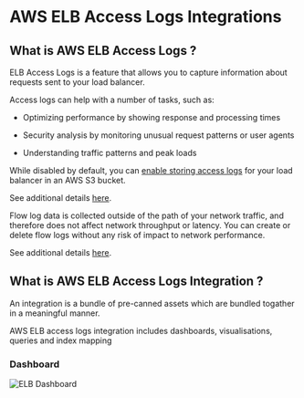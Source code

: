 # AWS ELB Access Logs Integrations

## What is AWS ELB Access Logs ?

ELB Access Logs is a feature that allows you to capture information about requests sent to your load balancer.

Access logs can help with a number of tasks, such as:

- Optimizing performance by showing response and processing times

- Security analysis by monitoring unusual request patterns or user agents

- Understanding traffic patterns and peak loads

While disabled by default, you can [enable storing access logs](https://docs.aws.amazon.com/elasticloadbalancing/latest/application/enable-access-logging.html) for your load balancer in an AWS S3 bucket.

See additional details [here](https://docs.aws.amazon.com/elasticloadbalancing/latest/application/load-balancer-access-logs.html).

Flow log data is collected outside of the path of your network traffic, and therefore does not affect network throughput or latency. You can create or delete flow logs without any risk of impact to network performance.

See additional details [here](https://docs.aws.amazon.com/vpc/latest/userguide/flow-logs.html).

## What is AWS ELB Access Logs Integration ?

An integration is a bundle of pre-canned assets which are bundled togather in a meaningful manner.

AWS ELB access logs integration includes dashboards, visualisations, queries and index mapping

### Dashboard

![ELB Dashboard](../static/dashboard1.png)
